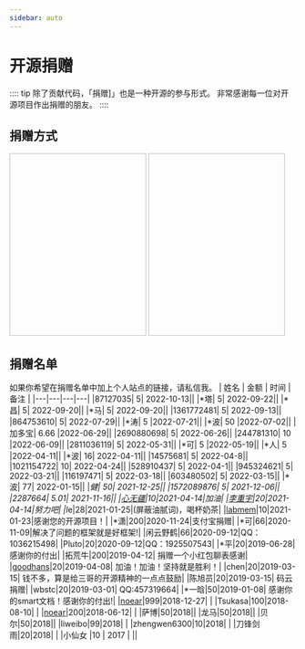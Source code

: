```yaml
---
sidebar: auto
---
```

# 开源捐赠

:::: tip
除了贡献代码，「捐赠]」也是一种开源的参与形式。
非常感谢每一位对开源项目作出捐赠的朋友。
::::

## 捐赠方式

<img :src="$withBase('/wx_pay.png')" height="320" width="240"> 
<img :src="$withBase('/ali_pay.png')" height="320" width="240">

## 捐赠名单
如果你希望在捐赠名单中加上个人站点的链接，请私信我。
| 姓名 | 金额 | 时间 |备注 |
|---|---|---|---|
|87127035|	5|	2022-10-13||
|*塔|	5|	2022-09-22||
|*昌|	5|	2022-09-20||
|*马|	5|	2022-09-20||
|1361772481|	5|	2022-09-13||
|864753610|	5|	2022-07-29||
|*涛|	5	|2022-07-21||
|*波|	50	|2022-07-02||
|加多宝|	6.66	|2022-06-29||
|2690880698|	5|	2022-06-26||
|244781310|	10	|2022-06-09||
|2811036119|	5|	2022-05-31||
|*可|	5	|2022-05-19||
|*人|	5	|2022-04-11||
|*波|	16|	2022-04-11||
|14575681|	5|	2022-04-8||
|1021154722|	10|	2022-04-24||
|528910437|	5|	2022-04-1||
|945324621|	5|	2022-03-21||
|116197471|	5|	2022-03-18||
|603480502|	5|	2022-03-15||
|*波|	77|	2022-01-15||
|*健|	50|	2021-12-25||
|1572089876|	5|	2021-12-06||
|2287664|	5.01|	2021-11-16||
|[心无疆](https://www.windhc.com/index)|10|2021-04-14|加油|
|[李重宇](https://gitee.com/liyuhang712)|20|2021-04-14|努力吧|
|l*e|28|2021-01-25|(屏蔽油腻词)，喝杯奶茶|
|[labmem](https://gitee.com/labmem000)|10|2021-01-23|感谢您的开源项目！|
|*潇|200|2020-11-24|支付宝捐赠|
|*可|66|2020-11-09|解决了问题的框架就是好框架!|
|闲云野鹤|66|2020-09-12|QQ：1036215498|
|Pluto|20|2020-09-12|QQ：1925507543|
|*平|20|2019-06-28|感谢你的付出|
|拓荒牛|200|2019-04-12| 捐赠一个小红包聊表感谢|
|[goodhans](https://gitee.com/goodhans)|20|2019-04-08| 加油！加油！坚持就是胜利！|
|chen|20|2019-03-15| 钱不多，算是给三哥的开源精神的一点点鼓励|
|陈旭员|20|2019-03-15| 码云捐赠|
|wbstc|20|2019-03-01| QQ:457319664|
|*一晗|50|2019-01-08| 感谢你的smart文档！感谢你的付出!|
|[noear](https://gitee.com/noear)|999|2018-12-27| |
|Tsukasa|100|2018-08-10| |
|[noear](https://gitee.com/noear)|200|2018-06-12| |
|萨博|50|2018||
|龙马|50|2018||
|贝尔|50|2018||
|liweibo|99|2018| |
|zhengwen6300|10|2018| |
|刀锋剑雨|20|2018| |
|小仙女 |10 | 2017 | ||

